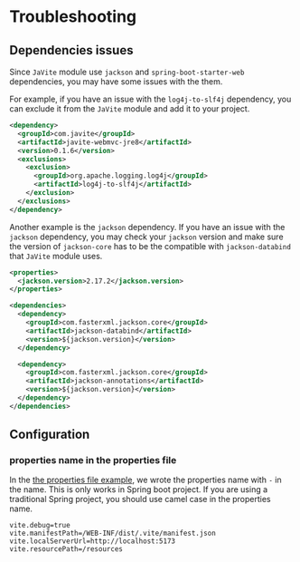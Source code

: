 # Troubleshooting

## Dependencies issues

Since `JaVite` module use `jackson` and `spring-boot-starter-web` dependencies, you may have some issues with the them.

For example, if you have an issue with the `log4j-to-slf4j` dependency, you can exclude it from the `JaVite` module and add it to your project.

```xml
<dependency>
  <groupId>com.javite</groupId>
  <artifactId>javite-webmvc-jre8</artifactId>
  <version>0.1.6</version>
  <exclusions>
    <exclusion>
      <groupId>org.apache.logging.log4j</groupId>
      <artifactId>log4j-to-slf4j</artifactId>
    </exclusion>
  </exclusions>
</dependency>
```

Another example is the `jackson` dependency. If you have an issue with the `jackson` dependency, you may check your `jackson` version and make sure the version of `jackson-core` has to be the compatible with `jackson-databind` that `JaVite` module uses.

```xml
<properties>
  <jackson.version>2.17.2</jackson.version>
</properties>

<dependencies>
  <dependency>
    <groupId>com.fasterxml.jackson.core</groupId>
    <artifactId>jackson-databind</artifactId>
    <version>${jackson.version}</version>
  </dependency>

  <dependency>
    <groupId>com.fasterxml.jackson.core</groupId>
    <artifactId>jackson-annotations</artifactId>
    <version>${jackson.version}</version>
  </dependency>
</dependencies>
```

## Configuration

### properties name in the properties file

In the [the properties file example](/guide/index#2-configure-javite), we wrote the properties name with `-` in the name. This is only works in Spring boot project. If you are using a traditional Spring project, you should use camel case in the properties name.

```properties
vite.debug=true
vite.manifestPath=/WEB-INF/dist/.vite/manifest.json
vite.localServerUrl=http://localhost:5173
vite.resourcePath=/resources
```